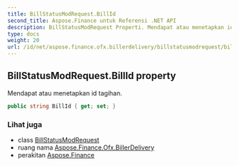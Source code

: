 ```yaml
---
title: BillStatusModRequest.BillId
second_title: Aspose.Finance untuk Referensi .NET API
description: BillStatusModRequest Properti. Mendapat atau menetapkan id tagihan.
type: docs
weight: 20
url: /id/net/aspose.finance.ofx.billerdelivery/billstatusmodrequest/billid/
---
```

## BillStatusModRequest.BillId property

Mendapat atau menetapkan id tagihan.

```csharp
public string BillId { get; set; }
```

### Lihat juga

* class [BillStatusModRequest](../)
* ruang nama [Aspose.Finance.Ofx.BillerDelivery](../../billstatusmodrequest/)
* perakitan [Aspose.Finance](../../../)


